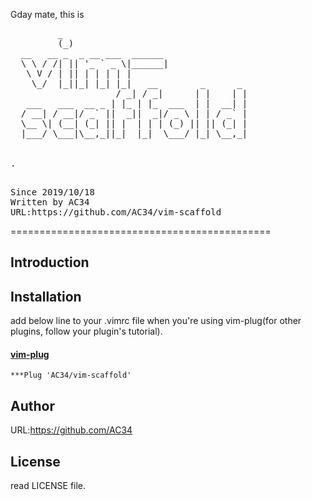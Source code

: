  Gday mate, this is 
 <pre>         _                                  
         (_)                                 
  __   __ _  _ __ ___  ______                
  \ \ / /| || '_ ` _ \|______|               
   \ V / | || | | | | |                      
    \_/  |_||_| |_| |_|   __        _      _ 
                    / _| / _|      | |    | |
   ___   ___  __ _ | |_ | |_  ___  | |  __| |
  / __| / __|/ _` ||  _||  _|/ _ \ | | / _` |
  \__ \| (__| (_| || |  | | | (_) || || (_| |
  |___/ \___|\__,_||_|  |_|  \___/ |_| \__,_|
                                             
                                             
.
</pre>
<pre> 
Since 2019/10/18
Written by AC34
URL:https://github.com/AC34/vim-scaffold
</pre>
=============================================

Introduction
---------------------------------------------


Installation
---------------------------------------------
add below line to your .vimrc file when you're using vim-plug(for other plugins, follow your plugin's tutorial).

#### [vim-plug](https://github.com/junegunn/vim-plug)
	***Plug 'AC34/vim-scaffold'

Author
---------------------------------------------
URL:https://github.com/AC34

License
---------------------------------------------
read LICENSE file.
